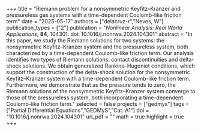 +++
title = "Riemann problem for a nonsymmetric Keyfitz–Kranzer and pressureless gas systems with a time-dependent Coulomb-like friction term"
date = "2025-05-17"
authors = ["delacruz-r","Neves, W"]
publication_types = ["2"]
publication = "*Nonlinear Analysis: Real World Applications*, **84**, 104301. doi: 10.1016/j.nonrwa.2024.104301"
abstract = "In this paper, we study the Riemann solutions for two systems: the nonsymmetric Keyfitz–Kranzer system and the pressureless system, both characterized by a time-dependent Coulomb-like friction term. Our analysis identifies two types of Riemann solutions: contact discontinuities and delta-shock solutions. We obtain generalized Rankine–Hugoniot conditions, which support the construction of the delta-shock solution for the nonsymmetric Keyfitz–Kranzer system with a time-dependent Coulomb-like friction term. Furthermore, we demonstrate that as the pressure tends to zero, the Riemann solutions of the nonsymmetric Keyfitz–Kranzer system converge to those of the pressureless system, both incorporating a time-dependent Coulomb-like friction term."
selected = false
projects = ["gedmys"]
tags =["Partial Differential Equations","GEDMyS","Cat. A1"]
doi = "10.1016/j.nonrwa.2024.104301"
url_pdf = ""
math = true
highlight = true
+++

